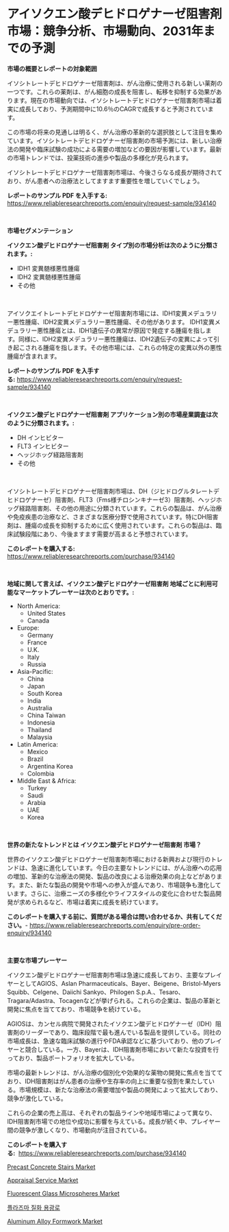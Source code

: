 <p><h1>アイソクエン酸デヒドロゲナーゼ阻害剤市場：競争分析、市場動向、2031年までの予測</h1></p><p><strong>市場の概要とレポートの対象範囲</strong></p>
<p><p>イソシトレートデヒドロゲナーゼ阻害剤は、がん治療に使用される新しい薬剤の一つです。これらの薬剤は、がん細胞の成長を阻害し、転移を抑制する効果があります。現在の市場動向では、イソシトレートデヒドロゲナーゼ阻害剤市場は着実に成長しており、予測期間中に10.6％のCAGRで成長すると予測されています。</p><p>この市場の将来の見通しは明るく、がん治療の革新的な選択肢として注目を集めています。イソシトレートデヒドロゲナーゼ阻害剤の市場予測には、新しい治療法の開発や臨床試験の成功による需要の増加などの要因が影響しています。最新の市場トレンドでは、投薬技術の進歩や製品の多様化が見られます。</p><p>イソシトレートデヒドロゲナーゼ阻害剤市場は、今後さらなる成長が期待されており、がん患者への治療法としてますます重要性を増していくでしょう。</p></p>
<p><strong>レポートのサンプル PDF を入手する:</strong> <a href="https://www.reliableresearchreports.com/enquiry/request-sample/934140">https://www.reliableresearchreports.com/enquiry/request-sample/934140</a></p>
<p>&nbsp;</p>
<p><strong>市場セグメンテーション</strong></p>
<p><strong>イソクエン酸デヒドロゲナーゼ阻害剤 タイプ別の市場分析は次のように分類されます。:</strong></p>
<p><ul><li>IDH1 変異髄様悪性腫瘍</li><li>IDH2 変異髄様悪性腫瘍</li><li>その他</li></ul></p>
<p>&nbsp;</p>
<p><p>アイソクエイトレートデヒドロゲナーゼ阻害剤市場には、IDH1変異メデュラリー悪性腫瘍、IDH2変異メデュラリー悪性腫瘍、その他があります。 IDH1変異メデュラリー悪性腫瘍とは、IDH1遺伝子の異常が原因で発症する腫瘍を指します。同様に、IDH2変異メデュラリー悪性腫瘍は、IDH2遺伝子の変異によって引き起こされる腫瘍を指します。その他市場には、これらの特定の変異以外の悪性腫瘍が含まれます。</p></p>
<p><strong>レポートのサンプル PDF を入手する:</strong>&nbsp;<a href="https://www.reliableresearchreports.com/enquiry/request-sample/934140">https://www.reliableresearchreports.com/enquiry/request-sample/934140</a></p>
<p>&nbsp;</p>
<p><strong> イソクエン酸デヒドロゲナーゼ阻害剤 アプリケーション別の市場産業調査は次のように分類されます。:</strong></p>
<p><ul><li>DH インヒビター</li><li>FLT3 インヒビター</li><li>ヘッジホッグ経路阻害剤</li><li>その他</li></ul></p>
<p>&nbsp;</p>
<p><p>イソシトレートデヒドロゲナーゼ阻害剤市場は、DH（ジヒドログルタレートデヒドロゲナーゼ）阻害剤、FLT3（Fms様チロシンキナーゼ3）阻害剤、ヘッジホッグ経路阻害剤、その他の用途に分類されています。これらの製品は、がん治療や免疫疾患の治療など、さまざまな医療分野で使用されています。特にDH阻害剤は、腫瘍の成長を抑制するために広く使用されています。これらの製品は、臨床試験段階にあり、今後ますます需要が高まると予想されています。</p></p>
<p><strong>このレポートを購入する:</strong>&nbsp; <a href="https://www.reliableresearchreports.com/purchase/934140">https://www.reliableresearchreports.com/purchase/934140</a></p>
<p>&nbsp;</p>
<p><strong>地域に関して言えば、イソクエン酸デヒドロゲナーゼ阻害剤 地域ごとに利用可能なマーケットプレーヤーは次のとおりです。:</strong></p>
<p><ul>
    <li>
        North America:
        <ul>
            <li>United States</li>
            <li>Canada</li>
        </ul>
    </li>
    <li>
        Europe:
        <ul>
            <li>Germany</li>
            <li>France</li>
            <li>U.K.</li>
            <li>Italy</li>
            <li>Russia</li>
        </ul>
    </li>
    <li>
        Asia-Pacific:
        <ul>
            <li>China</li>
            <li>Japan</li>
            <li>South Korea</li>
            <li>India</li>
            <li>Australia</li>
            <li>China Taiwan</li>
            <li>Indonesia</li>
            <li>Thailand</li>
            <li>Malaysia</li>
        </ul>
    </li>
    <li>
        Latin America:
        <ul>
            <li>Mexico</li>
            <li>Brazil</li>
            <li>Argentina Korea</li>
            <li>Colombia</li>
        </ul>
    </li>
    <li>
        Middle East & Africa:
        <ul>
            <li>Turkey</li>
            <li>Saudi</li>
            <li>Arabia</li>
            <li>UAE</li>
            <li>Korea</li>
        </ul>
    </li>
    </ul></p>
<p>&nbsp;</p>
<p><strong>世界の新たなトレンドとは イソクエン酸デヒドロゲナーゼ阻害剤 市場？</strong></p>
<p><p>世界のイソクエン酸デヒドロゲナーゼ阻害剤市場における新興および現行のトレンドは、急速に進化しています。今日の主要なトレンドには、がん治療への応用の増加、革新的な治療法の開発、製品の改良による治療効果の向上などがあります。また、新たな製品の開発や市場への参入が盛んであり、市場競争も激化しています。さらに、治療ニーズの多様化やライフスタイルの変化に合わせた製品開発が求められるなど、市場は着実に成長を続けています。</p></p>
<p><strong>このレポートを購入する前に、質問がある場合は問い合わせるか、共有してください。</strong>- <a href="https://www.reliableresearchreports.com/enquiry/pre-order-enquiry/934140">https://www.reliableresearchreports.com/enquiry/pre-order-enquiry/934140</a></p>
<p>&nbsp;</p>
<p><strong>主要な市場プレーヤー</strong></p>
<p><p>イソクエン酸デヒドロゲナーゼ阻害剤市場は急速に成長しており、主要なプレイヤーとしてAGIOS、Aslan Pharmaceuticals、Bayer、Beigene、Bristol-Myers Squibb、Celgene、Daiichi Sankyo、Philogen S.p.A.、Tesaro、Tragara/Adastra、Tocagenなどが挙げられる。これらの企業は、製品の革新と開発に焦点を当てており、市場競争を続けている。</p><p>AGIOSは、カンセル病院で開発されたイソクエン酸デヒドロゲナーゼ（IDH）阻害剤のリーダーであり、臨床段階で最も進んでいる製品を提供している。同社の市場成長は、急速な臨床試験の進行やFDA承認などに基づいており、他のプレイヤーと競合している。一方、Bayerは、IDH阻害剤市場において新たな投資を行っており、製品ポートフォリオを拡大している。</p><p>市場の最新トレンドは、がん治療の個別化や効果的な薬物の開発に焦点を当てており、IDH阻害剤はがん患者の治療や生存率の向上に重要な役割を果たしている。市場規模は、新たな治療法の需要増加や製品の開発によって拡大しており、競争が激化している。</p><p>これらの企業の売上高は、それぞれの製品ラインや地域市場によって異なり、IDH阻害剤市場での地位や成功に影響を与えている。成長が続く中、プレイヤー間の競争が激しくなり、市場動向が注目されている。</p></p>
<p><strong>このレポートを購入する:</strong>&nbsp;&nbsp;<a href="https://www.reliableresearchreports.com/purchase/934140">https://www.reliableresearchreports.com/purchase/934140</a></p>
<p><p><a href="https://view.publitas.com/reportprime-1/insights-into-precast-concrete-stairs-market-size-analysing-market-share-trends-and-growth-from-2024-to-2031/">Precast Concrete Stairs Market</a></p><p><a href="https://github.com/jsmusil/Market-Research-Report-List-2/blob/main/appraisal-service-market.md">Appraisal Service Market</a></p><p><a href="https://gamy-alyssum-396.notion.site/Fluorescent-Glass-Microspheres-Market-Furnish-Information-about-Market-Size-Market-Share-Market-Dy-e0e40fe36fd54817bddfc235c161dee9">Fluorescent Glass Microspheres Market</a></p><p><a href="https://medium.com/@robandloriedavis/%ED%94%8C%EB%9D%BC%EC%A6%88%EB%A7%88-%EC%A7%88%ED%99%94%EB%A1%9C%EB%93%9C%EB%A1%9C-%EC%97%B0%ED%9A%8C%EC%9E%A5-%EC%8B%9C%EC%9E%A5%EC%9D%80-%EC%8B%9C%EC%9E%A5-%EC%A0%90%EC%9C%A0%EC%9C%A8-%EC%8B%9C%EC%9E%A5-%EB%8F%99%ED%96%A5-%EB%B0%8F-%EC%8B%9C%EC%9E%A5-%EC%84%B1%EC%9E%A5%EC%97%90-%EB%8C%80%ED%95%9C-%EC%A0%95%EB%B3%B4%EB%A5%BC-%EC%A0%9C%EA%B3%B5%ED%95%A9%EB%8B%88%EB%8B%A4-52556b024969">플라즈마 질화 용광로</a></p><p><a href="https://view.publitas.com/reportprime-1/aluminum-alloy-formwork-market-offer-valuable-insights-into-market-size-market-share-market-trends-and-projections-spanning-from-2024-to-2031/">Aluminum Alloy Formwork Market</a></p></p>
